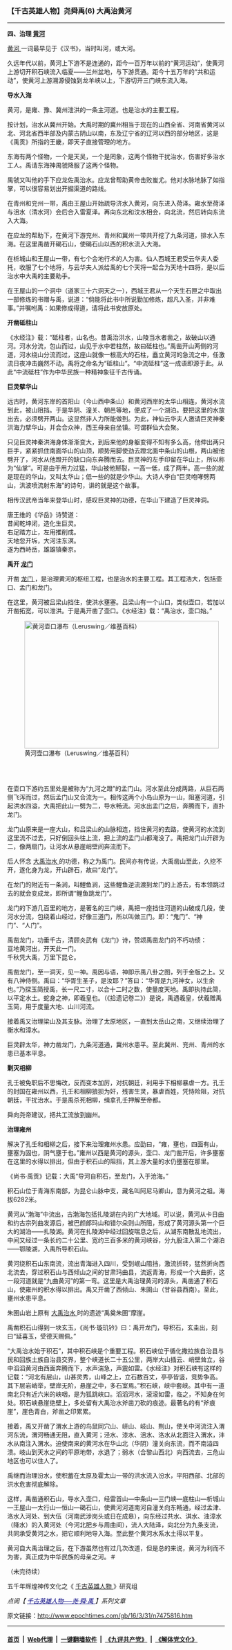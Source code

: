 ### 【千古英雄人物】尧舜禹(6) 大禹治黄河
------------------------

<p>
 <strong>
  四、治理
  <a href="http://www.epochtimes.com/gb/tag/%E9%BB%84%E6%B2%B3.html">
   黄河
  </a>
 </strong>
</p>
<p>
 <a href="http://www.epochtimes.com/gb/tag/%E9%BB%84%E6%B2%B3.html">
  黄河
 </a>
 一词最早见于《汉书》，当时叫河，或大河。
</p>
<p>
 久远年代以前，黄河上下游不是连通的，距今一百万年以前的“黄河运动”，使黄河上游切开积石峡流入临夏——兰州盆地，与下游贯通。距今十五万年的“共和运动”，使黄河上游溯源侵蚀到龙羊峡以上，下游切开三门峡东流入海。
</p>
<p>
 <strong>
  导水入海
 </strong>
</p>
<p>
 黄河，是雍、豫、冀州泄洪的一条主河道。也是治水的主要工程。
</p>
<p>
 按计划，治水从冀州开始。大禹时期的冀州相当于现在的山西全省、河南省黄河以北、河北省西半部及内蒙古阴山以南，东及辽宁省的辽河以西的部分地区，这是《禹贡》所指的王畿，即天子直接管理的地方。
</p>
<p>
 东海有两个怪物，一个是天吴，一个是罔象，这两个怪物干扰治水，伤害好多治水工人。禹请东海神禺虢降服了这两个怪物。
</p>
<p>
 禺虢又叫他的手下应龙佐禹治水。应龙曾帮助黄帝击败蚩尤。他对水脉地脉了如指掌，可以很容易划出开掘渠道的路线。
</p>
<p>
 在青州和兖州一带，禹由王屋山开始疏导济水入黄河，向东进入荷泽。雍水至荷泽与沮水（清水河）会后合入雷夏泽。再向东北和汶水相会，向北流，然后转向东流入大海。
</p>
<p>
 在应龙的帮助下，在黄河下游兖州、青州和冀州一带共开挖了九条河道，排水入东海。在这里禹凿开碣石山，使碣石山以西的积水流入大海。
</p>
<p>
 在析城山和王屋山一带，有七个会地行术的人为害。仙人西城王君受云华夫人委托，收服了七个地将，与云华夫人派给禹的七个天将一起合为天地十四将，是以后治水中大禹的主要助手。
</p>
<p>
 在王屋山的一个洞中（道家三十六洞天之一），西城王君从一个天生石匣之中取出一部修炼的书赠与禹，说道：“倘能将此书中所说勤加修炼，超凡入圣，并非难事。”并嘱咐禹：如果修成得道，请将此书安放原处。
</p>
<p>
 <strong>
  开凿砥柱山
 </strong>
</p>
<p>
 《水经注》载：“砥柱者，山名也。昔禹治洪水，山陵当水者凿之，故破山以通河。河水分流，包山而过，山见于水中若柱然，故曰砥柱也。”禹凿开山两侧的河道，河水绕山分流而过，这座山就像一根高大的石柱，矗立黄河的急流之中，任激流日夜冲击巍然不动。禹将之命名为“砥柱山”。“中流砥柱”这一成语即源于此。从此“中流砥柱”作为中华民族一种精神象征千古传诵。
</p>
<p>
 <strong>
  巨灵擘华山
 </strong>
</p>
<p>
 远古时，黄河东岸的首阳山（今山西中条山）和黄河西岸的太华山相连，黄河水流到此，被山阻挡。于是华阴、潼关、朝邑等地，便成了一个湖泊。要把这里的水放出去，必须劈开两山。这显然非人力所能做到。为此，神仙云华夫人邀请巨灵神秦洪海力擘华山，并会合众神，西王母亲自坐镇。可谓群仙大会聚。
</p>
<p>
 只见巨灵神秦洪海身体渐渐变大，到后来他的身躯变得不知有多么高，他伸出两只巨手，紧紧抓住南面华山的山顶，顺势用脚使劲去蹬北面中条山的山根，两山被他劈开了，河水从他蹬开的缺口向东奔腾而去。巨灵神的左手印留在华山上，所以称为“仙掌”。可是由于用力过猛，华山被他掰裂，一高一低，成了两半。高一些的就是现在的华山，又叫太华山；低一些的就是少华山。大诗人李白“巨灵咆哮劈两山，洪波喷流射东海”的诗句，讲的就是这个故事。
</p>
<p>
 相传汉武帝当年来登华山时，感叹巨灵神的功德，在华山下建造了巨灵神洞。
</p>
<p>
 唐王维的《华岳》诗赞道：
 <br/>
 昔闻乾坤闭，造化生巨灵。
 <br/>
 右足踏方止，左用推削成。
 <br/>
 天地忽开坼，大河注东溟。
 <br/>
 遂为西峙岳，雄雄镇秦京。
</p>
<p>
 <strong>
  禹开
  <a href="http://www.epochtimes.com/gb/tag/%E9%BE%99%E9%97%A8.html">
   龙门
  </a>
 </strong>
</p>
<p>
 开凿
 <a href="http://www.epochtimes.com/gb/tag/%E9%BE%99%E9%97%A8.html">
  龙门
 </a>
 ，是治理黄河的枢纽工程，也是治水的主要工程。其工程浩大，包括壶口、孟门和龙门。
</p>
<p>
 在这里，黄河被吕梁山挡住，使洪水壅塞。吕梁山有一个山口，类似壶口，若加以开凿拓宽，可以泄洪。于是禹开凿了壶口。《水经注》载：“禹治水，壶口始。”
</p>
<figure class="wp-caption aligncenter" id="attachment_7486811" style="width: 450px">
 <img alt="黄河壶口瀑布（Leruswing／维基百科）" class="size-medium wp-image-7486811" height="295" src="http://i.epochtimes.com/assets/uploads/2016/04/640px-Hukou_Waterfall-450x295.jpg" width="450"/>
 <br/><figcaption class="wp-caption-text">
  黄河壶口瀑布（Leruswing／维基百科）
 </figcaption><br/>
</figure><br/>
<p>
</p>
<p>
 在壶口下游约五里处是被称为“九河之蹬”的孟门山。河水至此分成两路，从巨石两侧飞泻而过，然后孟门山又合流为一。相传这两个小岛山原为一山，阻塞河道，引起洪水四溢，大禹把此山一劈为二，导水畅流。河水出孟门之后，奔腾而下，直扑龙门。
</p>
<p>
 龙门山原来是一座大山，和吕梁山的山脉相连，挡住黄河的去路，使黄河的水流到这里流不过去，只好倒回头往上流，把上流的孟门山都淹没了。禹把龙门山开辟为二，像两扇门，让河水从悬崖峭壁间奔流而下。
</p>
<p>
 后人怀念
 <a href="http://www.epochtimes.com/gb/tag/%E5%A4%A7%E7%A6%B9%E6%B2%BB%E6%B0%B4.html">
  大禹治水
 </a>
 的功德，称之为禹门。民间亦有传说，大禹凿山至此，久挖不开，遂化身为龙，开山辟石，故曰“龙门”。
</p>
<p>
 在龙门的附近有一条涧，叫鲤鱼涧，这些鲤鱼逆流渡到龙门的上游去，有本领跳过去的就会变成龙，即所谓“鲤鱼跳龙门”。
</p>
<p>
 龙门的下游几百里的地方，是著名的三门峡，禹把一座挡住河道的山破成几段，使河水分流，包绕着山经过，好像三道门，所以叫做三门。即：“鬼门”、“神门”、“人门”。
</p>
<p>
 禹凿龙门，功垂千古，清顾炎武有《龙门》诗，赞颂禹凿龙门的不朽功绩：
 <br/>
 亘地黄河出，开天此一门。
 <br/>
 千秋凭大禹，万里下昆仑。
</p>
<p>
 禹凿龙门，至一洞天，见一神。禹因与语，神即示禹八卦之图，列于金版之上。又有八神侍侧。禹曰：“华胥生圣子，是汝耶？”答曰：“华胥是九河神女，以生余也。”乃探玉简授禹，长一尺二寸，以合十二时之数，使量度天地。禹即执持此简，以平定水土。蛇身之神，即羲皇也。（《拾遗记卷二》）是说，禹遇羲皇，伏羲赠禹玉简，用于度量大地、山川河流。
</p>
<p>
 接着禹又治理梁山及其支脉。治理了太原地区，一直到太岳山之南，又继续治理了衡水和漳水。
</p>
<p>
 巨灵辟太华，神力凿龙门，九条河道通，冀州水患平。至此冀州、兖州、青州的水患已基本平息。
</p>
<p>
 <strong>
  剿灭相柳
 </strong>
</p>
<p>
 孔壬被免职后不思悔改，反而变本加厉，对抗朝廷，利用手下相柳暴虐一方。孔壬的封国在雍州以西，孔壬和相柳狼狈为奸，残害生灵，暴虐百姓，凭恃险阻，对抗朝廷，干扰治水。于是禹杀死相柳，缉拿孔壬押解至帝都。
</p>
<p>
 舜向尧帝建议，把共工流放到幽州。
</p>
<p>
 <strong>
  治理雍州
 </strong>
</p>
<p>
 解决了孔壬和相柳之后，接下来治理雍州水患。应劭曰，“雍，壅也，四面有山，壅塞为固也，阴气壅于也。”雍州以西是黄河的源头，壶口、龙门凿开后，许多壅塞在这里的水得以排出，但由于积石山的阻挡，其上游大量的水仍壅塞在那里。
</p>
<p>
 《尚书‧禹贡》记载：大禹“导河自积石，至龙门，入于沧海。”
</p>
<p>
 积石山位于青海东南部，为昆仑山脉中支，藏名叫阿尼马卿山，意为黄河之祖。海拔6282米。
</p>
<p>
 黄河从“渤海”中流出，古渤海包括扎陵湖在内的广大地域。可以说，黄河从卡日曲和约古宗列曲发源后，被巴颜郎玛山和错尔朵则山所阻，形成了黄河源头第一个巨大的湖泊——扎陵湖。黄河在扎陵湖中经过回旋喘息之后，从湖东南散乱地流出，中间又经过一条长约二十公里、宽约三百多米的黄河峡谷，分九股注入第二个湖泊——鄂陵湖，入禹所导积石山。
</p>
<p>
 黄河绕积石山东南流，流出青海进入四川，受到岷山阻挡，激流折转，猛然折向西北流去，穿过积石山与西倾山之间的甘肃玛曲县，流返青海，形成一个大曲折，这一段河道就是“九曲黄河”的第一弯。这里是大禹治理黄河的源头，禹凿通了积石山，使雍州的积水得以排出。禹又开凿了西倾山、朱圉山（甘谷县西南）。至此，壅州水患平息。
</p>
<p>
 朱圉山岩上原有
 <a href="http://www.epochtimes.com/gb/tag/%E5%A4%A7%E7%A6%B9%E6%B2%BB%E6%B0%B4.html">
  大禹治水
 </a>
 时的遗迹“禹奠朱圉”摩崖。
</p>
<p>
 禹凿积石山得到一块玄玉，《尚书‧璇玑钤》曰：禹开龙门，导积石，玄圭出，刻曰“延喜玉，受德天赐佩。”
</p>
<p>
 “大禹治水始于积石”，其中积石峡是个重要工程。积石峡位于循化撒拉族自治县与民和回族土族自治县交界，整个峡道长二十五公里，两岸大山插云、峭壁耸立，谷中滔滔黄河由西面奔腾而下，水声湍急，声震如雷。《水经注》对积石峡有这样的记载：“河北有层山，山甚灵秀，山峰之上，立石数百丈，亭亭皆竖，竞势争高。其下层岩峭举，壁岸无阶，悬崖之中，多石室焉。”积石峡，峡中套峡。其中有一道南北只有近六米的峡咽，是为狐跳峡口。滔滔河水，滚滚如雷，临之，不知身在何处。积石峡悬崖绝壁上，多处留有大禹治水斧凿刀砍的痕迹。最著名的有“斧痕崖”，崖色青白，斧凿之印累累。
</p>
<p>
 接着，禹又开凿了渭水上游的鸟鼠同穴山、岍山、岐山、荆山，使关中河流注入渭河东流，渭河畅通无阻，直入黄河；泾水、漆水、沮水、洛水从北面注入渭水，沣水从南注入渭水。迫使南来的黄河水在华山北（华阴）潼关向东流，而不南溢四溃。岐山到天水之间的平原地带，水退了；弱水（合黎山西北）向西流去，三危山地区也可以住人了。
</p>
<p>
 禹继而治理汾水，使积蓄在太原及霍太山一带的洪水流入汾水，平阳西部、北部的洪水危害彻底解除。
</p>
<p>
</p>
<p>
 这样，禹凿通积石山，导水入壶口，经雷首山—中条山—三门峡—底柱山—析城山—王屋山—太行山—恒山—碣石山，使黄河河道南河自潼关向东畅通，经过孟津、洛水入河处、到大伍（河南武涉岗头或日在成皋），向东经过共水、淇水、浊漳水（降水）的入黄河处（今河北肥乡与周曲间），流人大陆泽，向北分为九条支流，共同承受黄河之水，把它顺利地导入海。至此整个黄河水系水土得以平复。
</p>
<p>
 黄河自大禹治理之后，在下游虽然也有过几次改道，但是总的来说，黄河为利而不为害，真正成为中华民族的母亲之河。＃
</p>
<p>
 （未完待续）
</p>
<p>
 五千年辉煌神传文化之《
 <a href="http://www.epochtimes.com/gb/tag/%E5%8D%83%E5%8F%A4%E8%8B%B1%E9%9B%84%E4%BA%BA%E7%89%A9.html">
  千古英雄人物
 </a>
 》研究组
</p>
<p>
 <em>
  点阅【
  <span style="color: #000080;">
   <a href="https://www.epochtimes.com/gb/nf1140674.htm" rel="noopener noreferrer" style="color: #000080;" target="_blank">
    千古英雄人物──尧‧舜‧禹
   </a>
  </span>
  】系列文章
 </em>
</p>

原文链接：http://www.epochtimes.com/gb/16/3/31/n7475816.htm


------------------------
#### [首页](https://github.com/gfw-breaker/banned-news/blob/master/README.md) &nbsp;|&nbsp; [Web代理](https://github.com/labour-camp/helloworld) &nbsp;|&nbsp; [一键翻墙软件](https://github.com/gfw-breaker/nogfw/blob/master/README.md) &nbsp;|&nbsp; [《九评共产党》](https://github.com/gfw-breaker/9ping.md/blob/master/README.md#九评之一评共产党是什么) &nbsp;|&nbsp; [《解体党文化》](https://github.com/gfw-breaker/jtdwh.md/blob/master/README.md#绪论)

